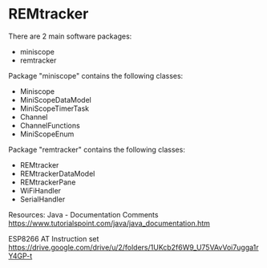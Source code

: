 # REMtracker

There are 2 main software packages:
- miniscope
- remtracker

Package "miniscope" contains the following classes:
- Miniscope
- MiniScopeDataModel
- MiniScopeTimerTask
- Channel
- ChannelFunctions
- MiniScopeEnum

Package "remtracker" contains the following classes:
- REMtracker
- REMtrackerDataModel
- REMtrackerPane
- WiFiHandler
- SerialHandler

Resources:
Java - Documentation Comments
https://www.tutorialspoint.com/java/java_documentation.htm

ESP8266 AT Instruction set
https://drive.google.com/drive/u/2/folders/1UKcb2f6W9_U75VAvVoi7ugga1rY4GP-t

